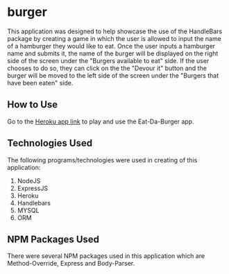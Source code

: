 # burger

This application was designed to help showcase the use of the HandleBars package by creating a game in which the user is allowed to input the name of a hamburger they would like to eat. Once the user inputs a hamburger name and submits it, the name of the burger will be displayed on the right side of the screen under the "Burgers available to eat" side. If the user chooses to do so, they can click on the the "Devour it" button and the burger will be moved to the left side of the screen under the "Burgers that have been eaten" side.

## How to Use 

Go to the [Heroku app link](https://obscure-wildwood-50674.herokuapp.com) to play and use the Eat-Da-Burger app.

## Technologies Used

The following programs/technologies were used in creating of this application:

1. NodeJS
2. ExpressJS
3. Heroku
4. Handlebars
5. MYSQL
6. ORM

## **NPM Packages Used**

There were several NPM packages used in this application which are Method-Override, Express and Body-Parser.
